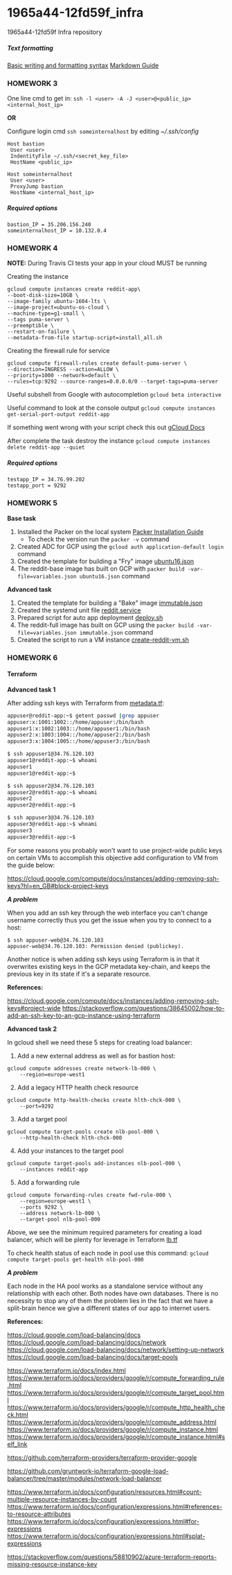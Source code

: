 # 1965a44-12fd59f_infra
1965a44-12fd59f Infra repository

##### Text formatting
[Basic writing and formatting syntax](https://help.github.com/en/github/writing-on-github/basic-writing-and-formatting-syntax)
[Markdown Guide](https://www.markdownguide.org/basic-syntax)

### HOMEWORK 3

One line cmd to get in: `ssh -l <user> -A -J <user>@<public_ip> <internal_host_ip>`

**OR**

Configure login cmd `ssh someinternalhost` by editing *~/.ssh/config*

```
Host bastion
 User <user>
 IndentityFile ~/.ssh/<secret_key_file>
 HostName <public_ip>

Host someinternalhost
 User <user>
 ProxyJump bastion
 HostName <internal_host_ip>
```

##### Required options
```
bastion_IP = 35.206.156.240
someinternalhost_IP = 10.132.0.4
```

### HOMEWORK 4

**NOTE:** During Travis CI tests your app in your cloud MUST be running

Creating the instance
```
gcloud compute instances create reddit-app\
--boot-disk-size=10GB \
--image-family ubuntu-1604-lts \
--image-project=ubuntu-os-cloud \
--machine-type=g1-small \
--tags puma-server \
--preemptible \
--restart-on-failure \
--metadata-from-file startup-script=install_all.sh
```

Creating the firewall rule for service
```
gcloud compute firewall-rules create default-puma-server \
--direction=INGRESS --action=ALLOW \
--priority=1000 --network=default \
--rules=tcp:9292 --source-ranges=0.0.0.0/0 --target-tags=puma-server
```

Useful subshell from Google with autocompletion
`gcloud beta interactive`

Useful command to look at the console output
`gcloud compute instances get-serial-port-output reddit-app`

If something went wrong with your script check this out
[gCloud Docs](https://cloud.google.com/compute/docs/startupscript#rerunthescript)

After complete the task destroy the instance
`gcloud compute instances delete reddit-app --quiet`

##### Required options
```
testapp_IP = 34.76.99.202
testapp_port = 9292
```

### HOMEWORK 5

**Base task**
1. Installed the Packer on the local system [Packer Installation Guide](https://packer.io/intro/getting-started/install.html#precompiled-binaries)
   - To check the version run the `packer -v` command
2. Created ADC for GCP using the `gcloud auth application-default login` command
3. Created the template for building a "Fry" image [ubuntu16.json](packer/ubuntu16.json)
4. The reddit-base image has built on GCP with `packer build -var-file=variables.json ubuntu16.json` command

**Advanced task**
1. Created the template for building a "Bake" image [immutable.json](packer/immutable.json)
2. Created the systemd unit file [reddit.service](packer/files/reddit.service)
3. Prepared script for auto app deployment [deploy.sh](packer/scripts/deploy.sh)
4. The reddit-full image has built on GCP using the `packer build -var-file=variables.json immutable.json` command
5. Created the script to run a VM instance [create-reddit-vm.sh](config-scripts/create-reddit-vm.sh)


### HOMEWORK 6
#### Terraform


**Advanced task 1**

After adding ssh keys with Terraform from [metadata.tf](terraform/metadata.tf):
```bash
appuser@reddit-app:~$ getent passwd |grep appuser
appuser:x:1001:1002::/home/appuser:/bin/bash
appuser1:x:1002:1003::/home/appuser1:/bin/bash
appuser2:x:1003:1004::/home/appuser2:/bin/bash
appuser3:x:1004:1005::/home/appuser3:/bin/bash

$ ssh appuser1@34.76.120.103
appuser1@reddit-app:~$ whoami
appuser1
appuser1@reddit-app:~$

$ ssh appuser2@34.76.120.103
appuser2@reddit-app:~$ whoami
appuser2
appuser2@reddit-app:~$

$ ssh appuser3@34.76.120.103
appuser3@reddit-app:~$ whoami
appuser3
appuser3@reddit-app:~$
```
For some reasons you probably won't want to use project-wide public keys on certain VMs to accomplish this objective add configuration to VM from the guide below:

https://cloud.google.com/compute/docs/instances/adding-removing-ssh-keys?hl=en_GB#block-project-keys

***A problem***

When you add an ssh key through the web interface you can't change username correctly thus you get the issue when you try to connect to a host:
```shell
$ ssh appuser-web@34.76.120.103
appuser-web@34.76.120.103: Permission denied (publickey).
```
Another notice is when adding ssh keys using Terraform is in that it overwrites existing keys in the GCP metadata key-chain, and keeps the previous key in its state if it's a separate resource.

**References:**

https://cloud.google.com/compute/docs/instances/adding-removing-ssh-keys#project-wide
https://stackoverflow.com/questions/38645002/how-to-add-an-ssh-key-to-an-gcp-instance-using-terraform


**Advanced task 2**

In gcloud shell we need these 5 steps for creating load balancer:

1. Add a new external address as well as for bastion host:
```
gcloud compute addresses create network-lb-000 \
    --region=europe-west1
```
2. Add a legacy HTTP health check resource
```
gcloud compute http-health-checks create hlth-chck-000 \
    --port=9292
```
3. Add a target pool
```
gcloud compute target-pools create nlb-pool-000 \
    --http-health-check hlth-chck-000
```
4. Add your instances to the target pool
```
gcloud compute target-pools add-instances nlb-pool-000 \
    --instances reddit-app
```
5. Add a forwarding rule
```
gcloud compute forwarding-rules create fwd-rule-000 \
    --region=europe-west1 \
    --ports 9292 \
    --address network-lb-000 \
    --target-pool nlb-pool-000
```
Above, we see the minimum required parameters for creating a load balancer, which will be plenty for leverage in Terraform [lb.tf](terraform/lb.tf)

To check health status of each node in pool use this command: `gcloud compute target-pools get-health nlb-pool-000`

***A problem***

Each node in the HA pool works as a standalone service without any relationship with each other. Both nodes have own databases. There is no necessity to stop any of them the problem lies in the fact that we have a split-brain hence we give a different states of our app to internet users.

**References:**

https://cloud.google.com/load-balancing/docs
https://cloud.google.com/load-balancing/docs/network
https://cloud.google.com/load-balancing/docs/network/setting-up-network
https://cloud.google.com/load-balancing/docs/target-pools

https://www.terraform.io/docs/index.html
https://www.terraform.io/docs/providers/google/r/compute_forwarding_rule.html
https://www.terraform.io/docs/providers/google/r/compute_target_pool.html
https://www.terraform.io/docs/providers/google/r/compute_http_health_check.html
https://www.terraform.io/docs/providers/google/r/compute_address.html
https://www.terraform.io/docs/providers/google/r/compute_instance.html
https://www.terraform.io/docs/providers/google/r/compute_instance.html#self_link

https://github.com/terraform-providers/terraform-provider-google

https://github.com/gruntwork-io/terraform-google-load-balancer/tree/master/modules/network-load-balancer

https://www.terraform.io/docs/configuration/resources.html#count-multiple-resource-instances-by-count
https://www.terraform.io/docs/configuration/expressions.html#references-to-resource-attributes
https://www.terraform.io/docs/configuration/expressions.html#for-expressions
https://www.terraform.io/docs/configuration/expressions.html#splat-expressions

https://stackoverflow.com/questions/58810902/azure-terraform-reports-missing-resource-instance-key
